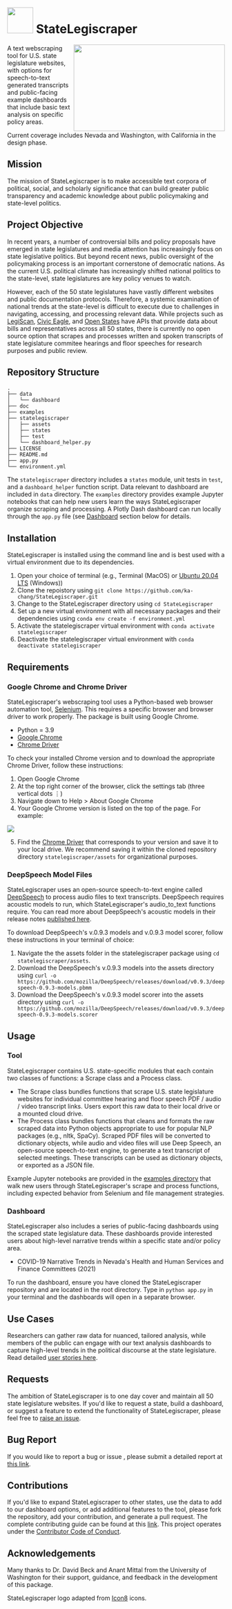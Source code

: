 # <img src= "doc/images/statelegiscraper_logo.png" height="60"></img> StateLegiscraper 

<img src="doc/images/readme_map/readme_map.png" height="200" width="350" align=right></img>

A text webscraping tool for U.S. state legislature websites, with options for speech-to-text generated transcripts and public-facing example dashboards that include basic text analysis on specific policy areas.

Current coverage includes Nevada and Washington, with California in the design phase.

## Mission

The mission of StateLegiscraper is to make accessible text corpora of political, social, and scholarly significance that can build greater public transparency and academic knowledge about public policymaking and state-level politics. 

## Project Objective

In recent years, a number of controversial bills and policy proposals have emerged in state legislatures and media attention has increasingly focus on state legislative politics. But beyond recent news, public oversight of the policymaking process is an important cornerstone of democratic nations. As the current U.S. political climate has increasingly shifted national politics to the state-level, state legislatures are key policy venues to watch.

However, each of the 50 state legislatures have vastly different websites and public documentation protocols. Therefore, a systemic examination of national trends at the state-level is difficult to execute due to challenges in navigating, accessing, and processing relevant data. While projects such as [LegiScan](https://legiscan.com), [Civic Eagle](https://www.civiceagle.com/), and [Open States](https://openstates.org/) have APIs that provide data about bills and representatives across all 50 states, there is currently no open source option that scrapes and processes written and spoken transcripts of state legislature commitee hearings and floor speeches for research purposes and public review. 

## Repository Structure
 ```
.
├── data
│   └── dashboard
├── doc
├── examples
├── statelegiscraper
│   ├── assets
│   ├── states
│   ├── test
│   └── dashboard_helper.py
├── LICENSE
├── README.md
├── app.py
└── environment.yml
 ```
The `statelegiscraper` directory includes a `states` module, unit tests in `test`, and a `dashboard_helper` function script. Data relevant to dashboard are included in `data` directory. The `examples` directory provides example Jupyter notebooks that can help new users learn the ways StateLegiscraper organize scraping and processing. A Plotly Dash dashboard can run locally through the `app.py` file (see [Dashboard](https://github.com/ka-chang/StateLegiscraper/blob/main/README.md#dashboard) section below for details.

## Installation

StateLegiscraper is installed using the command line and is best used with a virtual environment due to its dependencies.

1. Open your choice of terminal (e.g., Terminal (MacOS) or [Ubuntu 20.04 LTS](https://www.microsoft.com/en-us/p/ubuntu-2004-lts/9n6svws3rx71?activetab=pivot:overviewtab) (Windows))
2. Clone the repoistory using `git clone https://github.com/ka-chang/StateLegiscraper.git`
3. Change to the StateLegiscraper directory using `cd StateLegiscraper`
4. Set up a new virtual environment with all necessary packages and their dependencies using `conda env create -f environment.yml`
5. Activate the statelegiscraper virtual environment with `conda activate statelegiscraper`
6. Deactivate the statelegiscraper virtual environment with `conda deactivate statelegiscraper`

## Requirements

### Google Chrome and Chrome Driver

StateLegiscraper's webscraping tool uses a Python-based web browser automation tool, [Selenium](https://www.selenium.dev). This requires a specific browser and browser driver to work properly. The package is built using Google Chrome.

- Python = 3.9
- [Google Chrome](https://www.google.com/chrome/)  
- [Chrome Driver](https://chromedriver.chromium.org/downloads)

To check your installed Chrome version and to download the appropriate Chrome Driver, follow these instructions:
1. Open Google Chrome
2. At the top right corner of the browser, click the settings tab (three vertical dots ⋮)
3. Navigate down to Help > About Google Chrome
4. Your Google Chrome version is listed on the top of the page. For example:

<img src="doc/images/readme_chrome.png">

5. Find the [Chrome Driver](https://chromedriver.chromium.org/downloads) that corresponds to your version and save it to your local drive. We recommend saving it within the cloned repository directory `statelegiscraper/assets` for organizational purposes.

### DeepSpeech Model Files

StateLegiscraper uses an open-source speech-to-text engine called [DeepSpeech](https://github.com/mozilla/DeepSpeech/) to process audio files to text transcripts. DeepSpeech requires acoustic models to run, which StateLegiscraper's audio_to_text functions require. You can read more about DeepSpeech's acoustic models in their release notes [published here](https://github.com/mozilla/DeepSpeech/releases/tag/v0.9.3).

To download DeepSpeech's v.0.9.3 models and v.0.9.3 model scorer, follow these instructions in your terminal of choice:

1. Navigate the the assets folder in the statelegiscraper package using `cd statelegiscraper/assets`.
2. Download the DeepSpeech's v.0.9.3 models into the assets directory using `curl -o https://github.com/mozilla/DeepSpeech/releases/download/v0.9.3/deepspeech-0.9.3-models.pbmm`
3. Download the DeepSpeech's v.0.9.3 model scorer into the assets directory using `curl -o https://github.com/mozilla/DeepSpeech/releases/download/v0.9.3/deepspeech-0.9.3-models.scorer`

## Usage

### Tool

StateLegiscraper contains U.S. state-specific modules that each contain two classes of functions: a Scrape class and a Process class. 

- The Scrape class bundles functions that scrape U.S. state legislature websites for individual committee hearing and floor speech PDF / audio / video transcript links. Users export this raw data to their local drive or a mounted cloud drive.
- The Process class bundles functions that cleans and formats the raw scraped data into Python objects appropriate to use for popular NLP packages (e.g., nltk, SpaCy). Scraped PDF files will be converted to dictionary objects, while audio and video files will use Deep Speech, an open-source speech-to-text engine, to generate a text transcript of selected meetings. These transcripts can be used as dictionary objects, or exported as a JSON file.

Example Jupyter notebooks are provided in the [examples directory](https://github.com/ka-chang/StateLegiscraper/tree/main/examples) that walk new users through StateLegiscraper's scrape and process functions, including expected behavior from Selenium and file management strategies.

### Dashboard

StateLegiscraper also includes a series of public-facing dashboards using the scraped state legislature data. These dashboards  provide interested users about high-level narrative trends within a specific state and/or policy area. 

- COVID-19 Narrative Trends in Nevada's Health and Human Services and Finance Committees (2021) 

To run the dashboard, ensure you have cloned the StateLegiscraper repository and are located in the root directory. Type in `python app.py` in your terminal and the dashboards will open in a separate browser.

## Use Cases

Researchers can gather raw data for nuanced, tailored analysis, while members of the public can engage with our text analysis dashboards to capture high-level trends in the political discourse at the state legislature. Read detailed [user stories here](https://github.com/ka-chang/StateLegiscraper/blob/main/doc/user_stories.md).

## Requests 

The ambition of StateLegiscraper is to one day cover and maintain all 50 state legislature websites. If you'd like to request a state, build a dashboard, or suggest a feature to extend the functionality of StateLegiscraper, please feel free to [raise an issue](https://github.com/ka-chang/StateLegiscraper/issues). 

## Bug Report

If you would like to report a bug or issue , please submit a detailed report at [this link](https://github.com/ka-chang/StateLegiscraper/issues/new).
 
## Contributions

If you'd like to expand StateLegiscraper to other states, use the data to add to our dashboard options, or add additional features to the tool, please fork the repository, add your contribution, and generate a pull request. The complete contributing guide can be found at this [link](https://github.com/ka-chang/StateLegiscraper/blob/main/doc/CONTRIBUTING.md). This project operates under the [Contributor Code of Conduct](https://www.contributor-covenant.org/version/1/0/0/code-of-conduct/).

## Acknowledgements

Many thanks to Dr. David Beck and Anant Mittal from the University of Washington for their support, guidance, and feedback in the development of this package.

StateLegiscraper logo adapted from [Icon8](https://icons8.com/icons/authors/zkUJRGwffdqs/wanicon/external-wanicon-lineal-wanicon) icons.
